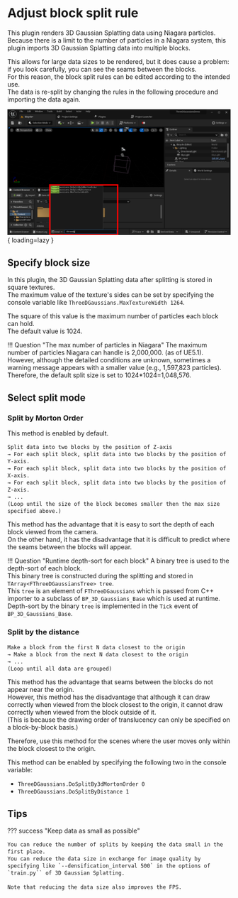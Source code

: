# Adjust block split rule

This plugin renders 3D Gaussian Splatting data using Niagara particles. Because there is a limit to the number of particles in a Niagara system, this plugin imports 3D Gaussian Splatting data into multiple blocks.  

This allows for large data sizes to be rendered, but it does cause a problem: if you look carefully, you can see the seams between the blocks.  
For this reason, the block split rules can be edited according to the intended use.  
The data is re-split by changing the rules in the following procedure and importing the data again.

![](images/how-to-split.png){ loading=lazy }  

## Specify block size

In this plugin, the 3D Gaussian Splatting data after splitting is stored in square textures.  
The maximum value of the texture's sides can be set by specifying the console variable like `ThreeDGaussians.MaxTextureWidth 1264`.  

The square of this value is the maximum number of particles each block can hold.  
The default value is 1024.

!!! Question "The max number of particles in Niagara"
    The maximum number of particles Niagara can handle is 2,000,000. (as of UE5.1).  
    However, although the detailed conditions are unknown, sometimes a warning message appears with a smaller value (e.g., 1,597,823 particles).  
    Therefore, the default split size is set to 1024*1024=1,048,576.  

## Select split mode

### Split by Morton Order

This method is enabled by default.  

```
Split data into two blocks by the position of Z-axis  
→ For each split block, split data into two blocks by the position of Y-axis.  
→ For each split block, split data into two blocks by the position of X-axis.  
→ For each split block, split data into two blocks by the position of Z-axis.  
→ ...  
(Loop until the size of the block becomes smaller then the max size specified above.)  
```

This method has the advantage that it is easy to sort the depth of each block viewed from the camera.  
On the other hand, it has the disadvantage that it is difficult to predict where the seams between the blocks will appear.

!!! Question "Runtime depth-sort for each block"
    A binary tree is used to the depth-sort of each block.  
    This binary tree is constructed during the splitting and stored in `TArray<FThreeDGaussiansTree> tree`.  
    This `tree` is an element of `FThreeDGaussians` which is passed from C++ importer to a subclass of `BP_3D_Gaussians_Base` which is used at runtime.  
    Depth-sort by the binary `tree` is implemented in the `Tick` event of `BP_3D_Gaussians_Base`.

### Split by the distance

```
Make a block from the first N data closest to the origin  
→ Make a block from the next N data closest to the origin  
→ ...  
(Loop until all data are grouped)
```

This method has the advantage that seams between the blocks do not appear near the origin.  
However, this method has the disadvantage that although it can draw correctly when viewed from the block closest to the origin, it cannot draw correctly when viewed from the block outside of it.  
(This is because the drawing order of translucency can only be specified on a block-by-block basis.)  

Therefore, use this method for the scenes where the user moves only within the block closest to the origin.  

This method can be enabled by specifying the following two in the console variable:  

- `ThreeDGaussians.DoSplitBy3dMortonOrder 0`
- `ThreeDGaussians.DoSplitByDistance 1`

## Tips

??? success "Keep data as small as possible"

    You can reduce the number of splits by keeping the data small in the first place.  
    You can reduce the data size in exchange for image quality by specifying like `--densification_interval 500` in the options of `train.py`` of 3D Gaussian Splatting.  

    Note that reducing the data size also improves the FPS.